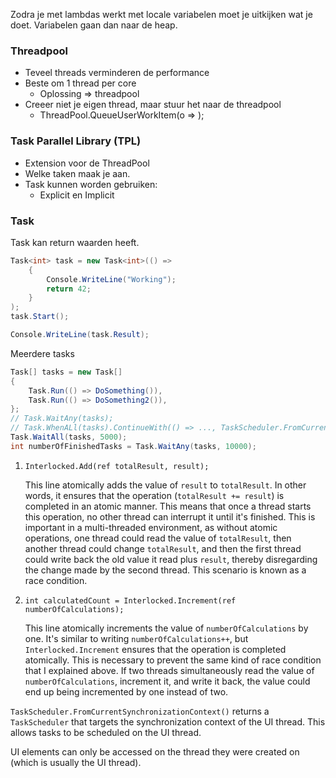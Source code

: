 Zodra je met lambdas werkt met locale variabelen moet je uitkijken wat je doet. Variabelen gaan dan naar de heap.

### Threadpool
- Teveel threads verminderen de performance
- Beste om 1 thread per core
	-  Oplossing => threadpool
- Creeer niet je eigen thread, maar stuur het naar de threadpool
	- ThreadPool.QueueUserWorkItem(o => );


### Task Parallel Library (TPL)
- Extension voor de ThreadPool
- Welke taken maak je aan.
- Task kunnen worden gebruiken:
	- Explicit en Implicit

### Task
Task kan return waarden heeft.
```cs
Task<int> task = new Task<int>(() =>
	{
		Console.WriteLine("Working");
		return 42;
	}
);
task.Start();

Console.WriteLine(task.Result);
```

Meerdere tasks
```cs
Task[] tasks = new Task[] 
{ 
	Task.Run(() => DoSomething()),
	Task.Run(() => DoSomething2()), 
}; 
// Task.WaitAny(tasks);
// Task.WhenALl(tasks).ContinueWith(() => ..., TaskScheduler.FromCurrentSynchronizationContext());
Task.WaitAll(tasks, 5000); 
int numberOfFinishedTasks = Task.WaitAny(tasks, 10000);
```

1. `Interlocked.Add(ref totalResult, result);`
    
    This line atomically adds the value of `result` to `totalResult`. In other words, it ensures that the operation (`totalResult += result`) is completed in an atomic manner. This means that once a thread starts this operation, no other thread can interrupt it until it's finished. This is important in a multi-threaded environment, as without atomic operations, one thread could read the value of `totalResult`, then another thread could change `totalResult`, and then the first thread could write back the old value it read plus `result`, thereby disregarding the change made by the second thread. This scenario is known as a race condition.
    
2. `int calculatedCount = Interlocked.Increment(ref numberOfCalculations);`
    
    This line atomically increments the value of `numberOfCalculations` by one. It's similar to writing `numberOfCalculations++`, but `Interlocked.Increment` ensures that the operation is completed atomically. This is necessary to prevent the same kind of race condition that I explained above. If two threads simultaneously read the value of `numberOfCalculations`, increment it, and write it back, the value could end up being incremented by one instead of two.

`TaskScheduler.FromCurrentSynchronizationContext()` returns a `TaskScheduler` that targets the synchronization context of the UI thread. This allows tasks to be scheduled on the UI thread.

UI elements can only be accessed on the thread they were created on (which is usually the UI thread).

